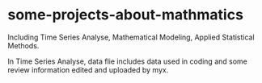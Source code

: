 # some-projects-about-mathmatics
Including Time Series Analyse, Mathematical Modeling, Applied Statistical Methods.

In Time Series Analyse, data flie includes data used in coding and some review information edited and uploaded by myx.
